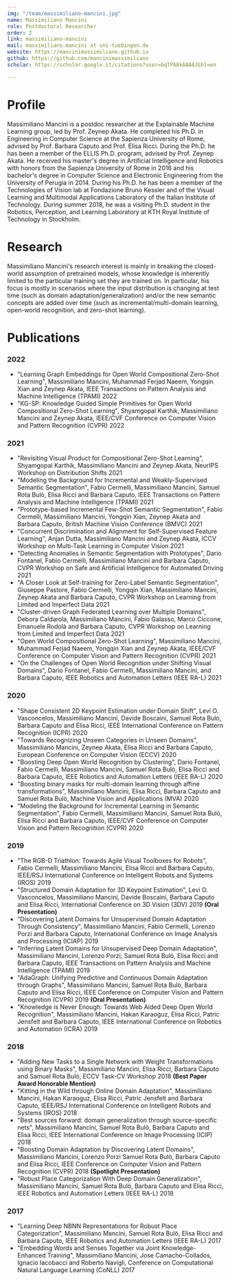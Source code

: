 ```yaml
---
img: "/team/massimiliano-mancini.jpg"
name: Massimiliano Mancini
role: Postdoctoral Researcher
order: 2
link: massimiliano-mancini
mail: massimiliano.mancini at uni-tuebingen.de
website: https://mancinimassimiliano.github.io
github: https://github.com/mancinimassimiliano
scholar: https://scholar.google.it/citations?user=bqTPA8kAAAAJ&hl=en

---
```


# Profile
Massimiliano Mancini is a postdoc researcher at the Explainable Machine Learning group, led by Prof. Zeynep Akata. He completed his Ph.D. in Engineering in Computer Science at the Sapienza University of Rome, advised by Prof. Barbara Caputo and Prof. Elisa Ricci. During the Ph.D. he has been a member of the ELLIS Ph.D. program, advised by Prof. Zeynep Akata. He received his master's degree in Artificial Intelligence and Robotics with honors from the Sapienza University of Rome in 2016 and his bachelor's degree in Computer Science and Electronic Engineering from the University of Perugia in 2014. During his Ph.D. he has been a member of the Technologies of Vision lab at Fondazione Bruno Kessler and of the Visual Learning and Multimodal Applications Laboratory of the Italian Institute of Technology. During summer 2018, he was a visiting Ph.D. student in the Robotics, Perception, and Learning Laboratory at KTH Royal Institute of Technology in Stockholm.

# Research
Massimiliano Mancini's research interest is mainly in breaking the closed-world assumption of pretrained models, whose knowledge is inherently limited to the particular training set they are trained on. In particular, his focus is mostly in scenarios where the input distribution is changing at test time (such as domain adaptation/generalization) and/or the new semantic concepts are added over time (such as incremental/multi-domain learning, open-world recognition, and zero-shot learning).

# Publications
### 2022
* "Learning Graph Embeddings for Open World Compositional Zero-Shot Learning", Massimiliano Mancini, Muhammad Ferjad Naeem, Yongqin Xian and Zeynep Akata, IEEE Transactions on Pattern Analysis and Machine Intelligence (TPAMI) 2022
* "KG-SP: Knowledge Guided Simple Primitives for Open World Compositional Zero-Shot Learning", Shyamgopal Karthik, Massimiliano Mancini and Zeynep Akata, IEEE/CVF Conference on Computer Vision and Pattern Recognition (CVPR) 2022
### 2021
* "Revisiting Visual Product for Compositional Zero-Shot Learning", Shyamgopal Karthik, Massimiliano Mancini and Zeynep Akata, NeurIPS Workshop on Distribution Shifts 2021
* "Modeling the Background for Incremental and Weakly-Supervised Semantic Segmentation", Fabio Cermelli, Massimiliano Mancini, Samuel Rota Bulò, Elisa Ricci and Barbara Caputo, IEEE Transactions on Pattern Analysis and Machine Intelligence (TPAMI) 2021
* "Prototype-based Incremental Few-Shot Semantic Segmentation", Fabio Cermelli, Massimiliano Mancini, Yongqin Xian, Zeynep Akata and Barbara Caputo, British Machine Vision Conference (BMVC) 2021
* "Concurrent Discrimination and Alignment for Self-Supervised Feature Learning", Anjan Dutta, Massimiliano Mancini and Zeynep Akata, ICCV Workshop on Multi-Task Learning in Computer Vision 2021
* "Detecting Anomalies in Semantic Segmentation with Prototypes", Dario Fontanel, Fabio Cermelli, Massimiliano Mancini and Barbara Caputo, CVPR Workshop on Safe and Artificial Intelligence for Automated Driving 2021
* "A Closer Look at Self-training for Zero-Label Semantic Segmentation", Giuseppe Pastore, Fabio Cermelli, Yongqin Xian, Massimiliano Mancini, Zeynep Akata and Barbara Caputo, CVPR Workshop on Learning from Limited and Imperfect Data 2021
* "Cluster-driven Graph Federated Learning over Multiple Domains", Debora Caldarola, Massimiliano Mancini, Fabio Galasso, Marco Ciccone, Emanuele Rodolà and Barbara Caputo, CVPR Workshop on Learning from Limited and Imperfect Data 2021
* "Open World Compositional Zero-Shot Learning", Massimiliano Mancini, Muhammad Ferjad Naeem, Yongqin Xian and Zeynep Akata, IEEE/CVF Conference on Computer Vision and Pattern Recognition (CVPR) 2021
* "On the Challenges of Open World Recognition under Shifting Visual Domains", Dario Fontanel, Fabio Cermelli, Massimiliano Mancini, and Barbara Caputo, IEEE Robotics and Automation Letters (IEEE RA-L) 2021
### 2020

* "Shape Consistent 2D Keypoint Estimation under Domain Shift", Levi O. Vasconcelos, Massimiliano Mancini, Davide Boscaini, Samuel Rota Bulò, Barbara Caputo and Elisa Ricci, IEEE International Conference on Pattern Recognition (ICPR) 2020 
* "Towards Recognizing Unseen Categories in Unseen Domains", Massimiliano Mancini, Zeynep Akata, Elisa Ricci and Barbara Caputo, European Conference on Computer Vision (ECCV) 2020
* "Boosting Deep Open World Recognition by Clustering", Dario Fontanel, Fabio Cermelli, Massimiliano Mancini, Samuel Rota Bulò, Elisa Ricci and Barbara Caputo, IEEE Robotics and Automation Letters (IEEE RA-L) 2020 
* "Boosting binary masks for multi-domain learning through affine transformations", Massimiliano Mancini, Elisa Ricci, Barbara Caputo and Samuel Rota Bulò, Machine Vision and Applications (MVA) 2020
* "Modeling the Background for Incremental Learning in Semantic Segmentation", Fabio Cermelli, Massimiliano Mancini, Samuel Rota Bulò, Elisa Ricci and Barbara Caputo, IEEE/CVF Conference on Computer Vision and Pattern Recognition (CVPR) 2020
### 2019

* "The RGB-D Triathlon: Towards Agile Visual Toolboxes for Robots", Fabio Cermelli, Massimiliano Mancini, Elisa Ricci and Barbara Caputo, IEEE/RSJ International Conference on Intelligent Robots and Systems (IROS) 2019
* "Structured Domain Adaptation for 3D Keypoint Estimation", Levi O. Vasconcelos, Massimiliano Mancini, Davide Boscaini, Barbara Caputo and Elisa Ricci, International Conference on 3D Vision (3DV) 2019 **(Oral Presentation)**
* "Discovering Latent Domains for Unsupervised Domain Adaptation Through Consistency", Massimiliano Mancini, Fabio Cermelli,  Lorenzo Porzi and Barbara Caputo, International Conference on Image Analysis and Processing (ICIAP) 2019
* "Inferring Latent Domains for Unsupervised Deep Domain Adaptation", Massimiliano Mancini, Lorenzo Porzi, Samuel Rota Bulò, Elisa Ricci and Barbara Caputo, IEEE Transactions on Pattern Analysis and Machine Intelligence (TPAMI) 2019
* "AdaGraph: Unifying Predictive and Continuous Domain Adaptation through Graphs", Massimiliano Mancini, Samuel Rota Bulò, Barbara Caputo and Elisa Ricci, IEEE Conference on Computer Vision and Pattern Recognition (CVPR) 2019 **(Oral Presentation)**
* "Knowledge is Never Enough: Towards Web Aided Deep Open World Recognition", Massimiliano Mancini, Hakan Karaoguz, Elisa Ricci, Patric Jensfelt and Barbara Caputo, IEEE International Conference on Robotics and Automation (ICRA) 2019
### 2018

* "Adding New Tasks to a Single Network with Weight Transformations using Binary Masks", Massimiliano Mancini, Elisa Ricci, Barbara Caputo and Samuel Rota Bulò, ECCV Task-CV Workshop 2018 **(Best Paper Award Honorable Mention)**
* "Kitting in the Wild through Online Domain Adaptation", Massimiliano Mancini, Hakan Karaoguz, Elisa Ricci, Patric Jensfelt and Barbara Caputo, IEEE/RSJ International Conference on Intelligent Robots and Systems (IROS) 2018
* "Best sources forward: domain generalization through source-specific nets", Massimiliano Mancini, Samuel Rota Bulò, Barbara Caputo and Elisa Ricci, IEEE International Conference on Image Processing (ICIP) 2018
* "Boosting Domain Adaptation by Discovering Latent Domains", Massimiliano Mancini, Lorenzo Porzi Samuel Rota Bulò, Barbara Caputo and Elisa Ricci, IEEE Conference on Computer Vision and Pattern Recognition (CVPR) 2018 **(Spotlight Presentation)**
* "Robust Place Categorization With Deep Domain Generalization", Massimiliano Mancini, Samuel Rota Bulò, Barbara Caputo and Elisa Ricci, IEEE Robotics and Automation Letters (IEEE RA-L) 2018

### 2017

* "Learning Deep NBNN Representations for Robust Place Categorization", Massimiliano Mancini, Samuel Rota Bulò, Elisa Ricci and Barbara Caputo, IEEE Robotics and Automation Letters (IEEE RA-L) 2017
* "Embedding Words and Senses Together via Joint Knowledge-Enhanced Training", Massimiliano Mancini, Jose Camacho-Collados, Ignacio Iacobacci and Roberto Navigli, Conference on Computational Natural Language Learning (CoNLL) 2017
